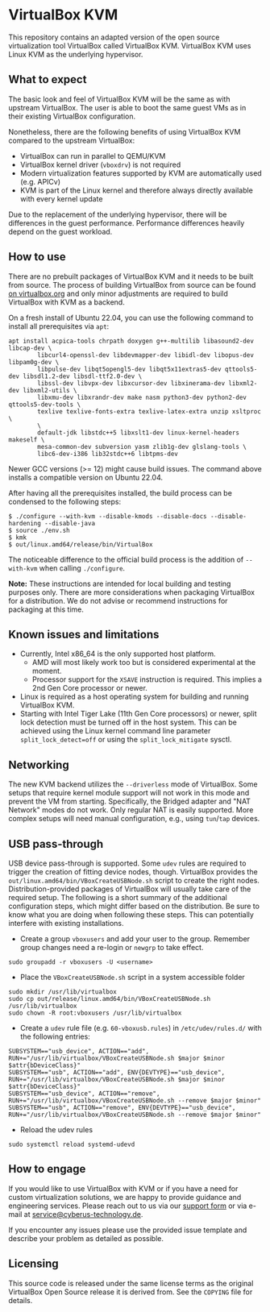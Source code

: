# VirtualBox KVM

This repository contains an adapted version of the open source virtualization
tool VirtualBox called VirtualBox KVM.
VirtualBox KVM uses Linux KVM as the underlying hypervisor.

## What to expect

The basic look and feel of VirtualBox KVM will be the same as with upstream
VirtualBox. The user is able to boot the same guest VMs as in their existing
VirtualBox configuration.

Nonetheless, there are the following benefits of using VirtualBox KVM compared
to the upstream VirtualBox:

* VirtualBox can run in parallel to QEMU/KVM
* VirtualBox kernel driver (`vboxdrv`) is not required
* Modern virtualization features supported by KVM are automatically used (e.g.
  APICv)
* KVM is part of the Linux kernel and therefore always directly available with
  every kernel update

Due to the replacement of the underlying hypervisor, there will be differences
in the guest performance. Performance differences heavily depend on the guest
workload.

## How to use

There are no prebuilt packages of VirtualBox KVM and it needs to be built from
source. The process of building VirtualBox from source can be found
[on virtualbox.org](https://www.virtualbox.org/wiki/Linux%20build%20instructions) and only
minor adjustments are required to build VirtualBox with KVM as a backend.

On a fresh install of Ubuntu 22.04, you can use the following command to install
all prerequisites via `apt`:

```shell
apt install acpica-tools chrpath doxygen g++-multilib libasound2-dev libcap-dev \
        libcurl4-openssl-dev libdevmapper-dev libidl-dev libopus-dev libpam0g-dev \
        libpulse-dev libqt5opengl5-dev libqt5x11extras5-dev qttools5-dev libsdl1.2-dev libsdl-ttf2.0-dev \
        libssl-dev libvpx-dev libxcursor-dev libxinerama-dev libxml2-dev libxml2-utils \
        libxmu-dev libxrandr-dev make nasm python3-dev python2-dev qttools5-dev-tools \
        texlive texlive-fonts-extra texlive-latex-extra unzip xsltproc \
        \
        default-jdk libstdc++5 libxslt1-dev linux-kernel-headers makeself \
        mesa-common-dev subversion yasm zlib1g-dev glslang-tools \
        libc6-dev-i386 lib32stdc++6 libtpms-dev
```

Newer GCC versions (>= 12) might cause build issues. The command above installs a
compatible version on Ubuntu 22.04.

After having all the prerequisites installed, the build process can be condensed
to the following steps:

```shell
$ ./configure --with-kvm --disable-kmods --disable-docs --disable-hardening --disable-java
$ source ./env.sh
$ kmk
$ out/linux.amd64/release/bin/VirtualBox
```

The noticeable difference to the official build process is the addition of
`--with-kvm` when calling `./configure`.

**Note:** These instructions are intended for local building and testing
purposes only. There are more considerations when packaging VirtualBox for a
distribution. We do not advise or recommend instructions for packaging at this
time.

## Known issues and limitations

* Currently, Intel x86_64 is the only supported host platform.
  * AMD will most likely work too but is considered experimental at the moment.
  * Processor support for the `XSAVE` instruction is required. This implies a
    2nd Gen Core processor or newer.
* Linux is required as a host operating system for building and running
  VirtualBox KVM.
* Starting with Intel Tiger Lake (11th Gen Core processors) or newer, split lock
  detection must be turned off in the host system. This can be achieved using
  the Linux kernel command line parameter `split_lock_detect=off` or using the
  `split_lock_mitigate` sysctl.

## Networking

The new KVM backend utilizes the `--driverless` mode of VirtualBox. Some setups
that require kernel module support will not work in this mode and prevent the
VM from starting. Specifically, the Bridged adapter and "NAT Network" modes do
not work. Only regular NAT is easily supported. More complex setups will need
manual configuration, e.g., using `tun`/`tap` devices.

## USB pass-through

USB device pass-through is supported. Some `udev` rules are required to
trigger the creation of fitting device nodes, though. VirtualBox provides the
`out/linux.amd64/bin/VBoxCreateUSBNode.sh` script to create the right nodes.
Distribution-provided packages of VirtualBox will usually take care of the
required setup. The following is a short summary of the additional configuration
steps, which might differ based on the distribution. Be sure to know what you
are doing when following these steps. This can potentially interfere with
existing installations.

* Create a group `vboxusers` and add your user to the group. Remember group
  changes need a re-login or `newgrp` to take effect.
```shell
sudo groupadd -r vboxusers -U <username>
```

* Place the `VBoxCreateUSBNode.sh` script in a system accessible folder
```shell
sudo mkdir /usr/lib/virtualbox
sudo cp out/release/linux.amd64/bin/VBoxCreateUSBNode.sh /usr/lib/virtualbox
sudo chown -R root:vboxusers /usr/lib/virtualbox
```

* Create a `udev` rule file (e.g. `60-vboxusb.rules`) in `/etc/udev/rules.d/`
  with the following entries:
```shell
SUBSYSTEM=="usb_device", ACTION=="add", RUN+="/usr/lib/virtualbox/VBoxCreateUSBNode.sh $major $minor $attr{bDeviceClass}"
SUBSYSTEM=="usb", ACTION=="add", ENV{DEVTYPE}=="usb_device", RUN+="/usr/lib/virtualbox/VBoxCreateUSBNode.sh $major $minor $attr{bDeviceClass}"
SUBSYSTEM=="usb_device", ACTION=="remove", RUN+="/usr/lib/virtualbox/VBoxCreateUSBNode.sh --remove $major $minor"
SUBSYSTEM=="usb", ACTION=="remove", ENV{DEVTYPE}=="usb_device", RUN+="/usr/lib/virtualbox/VBoxCreateUSBNode.sh --remove $major $minor"
```

* Reload the udev rules
```shell
sudo systemctl reload systemd-udevd
```

## How to engage

If you would like to use VirtualBox with KVM or if you have a need for custom
virtualization solutions, we are happy to provide guidance and engineering
services. Please reach out to us via our
[support form](https://cyberus-technology.de/contact) or via e-mail at
<service@cyberus-technology.de>.

If you encounter any issues please use the provided issue template and describe
your problem as detailed as possible.

## Licensing

This source code is released under the same license terms as the original
VirtualBox Open Source release it is derived from. See the `COPYING` file
for details.
